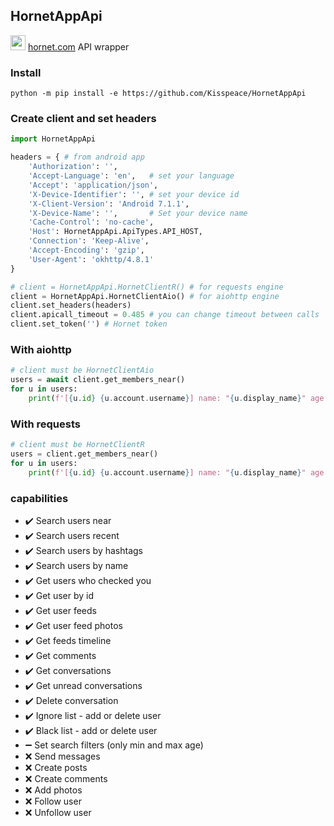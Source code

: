 ## HornetAppApi
<img src="https://hornet.com/assets/images/favicon.ico" height="24"> [hornet.com](https://hornet.com) API wrapper

### Install
```shell
python -m pip install -e https://github.com/Kisspeace/HornetAppApi
```
### Create client and set headers
```python
import HornetAppApi

headers = { # from android app
    'Authorization': '',
    'Accept-Language': 'en',   # set your language
    'Accept': 'application/json',
    'X-Device-Identifier': '', # set your device id
    'X-Client-Version': 'Android 7.1.1',
    'X-Device-Name': '',       # Set your device name
    'Cache-Control': 'no-cache',
    'Host': HornetAppApi.ApiTypes.API_HOST,
    'Connection': 'Keep-Alive',
    'Accept-Encoding': 'gzip',
    'User-Agent': 'okhttp/4.8.1'
}

# client = HornetAppApi.HornetClientR() # for requests engine
client = HornetAppApi.HornetClientAio() # for aiohttp engine
client.set_headers(headers)
client.apicall_timeout = 0.485 # you can change timeout between calls
client.set_token('') # Hornet token
```
### With aiohttp
```python
# client must be HornetClientAio
users = await client.get_members_near()
for u in users:
    print(f'[{u.id} {u.account.username}] name: "{u.display_name}" age: {u.age}')
```

### With requests
```python
# client must be HornetClientR
users = client.get_members_near()
for u in users:
    print(f'[{u.id} {u.account.username}] name: "{u.display_name}" age: {u.age}')
```

### capabilities
* ✔️ Search users near
* ✔️ Search users recent
* ✔️ Search users by hashtags
* ✔️ Search users by name
* ✔️ Get users who checked you
* ✔️ Get user by id
* ✔️ Get user feeds
* ✔️ Get user feed photos
* ✔️ Get feeds timeline
* ✔️ Get comments
* ✔️ Get conversations
* ✔️ Get unread conversations
* ✔️ Delete conversation
* ✔️ Ignore list - add or delete user
* ✔️ Black list - add or delete user
* ➖ Set search filters (only min and max age)
* ❌ Send messages
* ❌ Create posts
* ❌ Create comments
* ❌ Add photos
* ❌ Follow user
* ❌ Unfollow user
